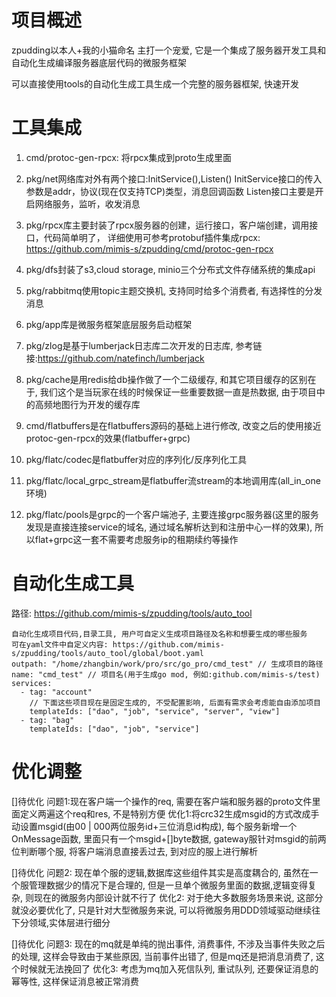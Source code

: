 # 项目概述
zpudding以本人+我的小猫命名 主打一个宠爱, 
它是一个集成了服务器开发工具和自动化生成编译服务器底层代码的微服务框架

可以直接使用tools的自动化生成工具生成一个完整的服务器框架, 快速开发

# 工具集成

1.  cmd/protoc-gen-rpcx: 将rpcx集成到proto生成里面

2.  pkg/net网络库对外有两个接口:InitService(),Listen()
    InitService接口的传入参数是addr，协议(现在仅支持TCP)类型，消息回调函数
    Listen接口主要是开启网络服务，监听，收发消息

3.  pkg/rpcx库主要封装了rpcx服务器的创建，运行接口，客户端创建，调用接口，代码简单明了，
    详细使用可参考protobuf插件集成rpcx: https://github.com/mimis-s/zpudding/cmd/protoc-gen-rpcx

4.  pkg/dfs封装了s3,cloud storage, minio三个分布式文件存储系统的集成api

5.  pkg/rabbitmq使用topic主题交换机, 支持同时给多个消费者, 有选择性的分发消息

6.  pkg/app库是微服务框架底层服务启动框架

7.  pkg/zlog是基于lumberjack日志库二次开发的日志库, 参考链接:https://github.com/natefinch/lumberjack

8.  pkg/cache是用redis给db操作做了一个二级缓存, 和其它项目缓存的区别在于, 我们这个是当玩家在线的时候保证一些重要数据一直是热数据, 由于项目中的高频地图行为开发的缓存库

9.  cmd/flatbuffers是在flatbuffers源码的基础上进行修改, 改变之后的使用接近protoc-gen-rpcx的效果(flatbuffer+grpc)

10.  pkg/flatc/codec是flatbuffer对应的序列化/反序列化工具

10.  pkg/flatc/local_grpc_stream是flatbuffer流stream的本地调用库(all_in_one环境)

11.  pkg/flatc/pools是grpc的一个客户端池子, 主要连接grpc服务器(这里的服务发现是直接连接service的域名, 通过域名解析达到和注册中心一样的效果), 所以flat+grpc这一套不需要考虑服务ip的租期续约等操作


# 自动化生成工具
路径: https://github.com/mimis-s/zpudding/tools/auto_tool
```
自动化生成项目代码,目录工具, 用户可自定义生成项目路径及名称和想要生成的哪些服务
可在yaml文件中自定义内容: https://github.com/mimis-s/zpudding/tools/auto_tool/global/boot.yaml
outpath: "/home/zhangbin/work/pro/src/go_pro/cmd_test" // 生成项目的路径
name: "cmd_test" // 项目名(用于生成go mod, 例如:github.com/mimis-s/test)
services:
  - tag: "account"
    // 下面这些项目现在是固定生成的, 不受配置影响, 后面有需求会考虑能自由添加项目
    templateIds: ["dao", "job", "service", "server", "view"] 
  - tag: "bag"
    templateIds: ["dao", "job", "service"]
```

# 优化调整
[]待优化
问题1:现在客户端一个操作的req, 需要在客户端和服务器的proto文件里面定义两遍这个req和res, 不是特别方便
优化1:将crc32生成msgid的方式改成手动设置msgid(由00 | 000两位服务id+三位消息id构成), 每个服务新增一个OnMessage函数, 里面只有一个msgid+[]byte数据, gateway服针对msgid的前两位判断哪个服, 将客户端消息直接丢过去, 到对应的服上进行解析

[]待优化
问题2: 现在单个服的逻辑,数据库这些组件其实是高度耦合的, 虽然在一个服管理数据少的情况下是合理的, 但是一旦单个微服务里面的数据,逻辑变得复杂, 则现在的微服务内部设计就不行了
优化2: 对于绝大多数服务场景来说, 这部分就没必要优化了, 只是针对大型微服务来说, 可以将微服务用DDD领域驱动继续往下分领域,实体层进行细分

[]待优化
问题3: 现在的mq就是单纯的抛出事件, 消费事件, 不涉及当事件失败之后的处理, 这样会导致由于某些原因, 当前事件出错了, 但是mq还是把消息消费了, 这个时候就无法挽回了
优化3: 考虑为mq加入死信队列, 重试队列, 还要保证消息的幂等性, 这样保证消息被正常消费


